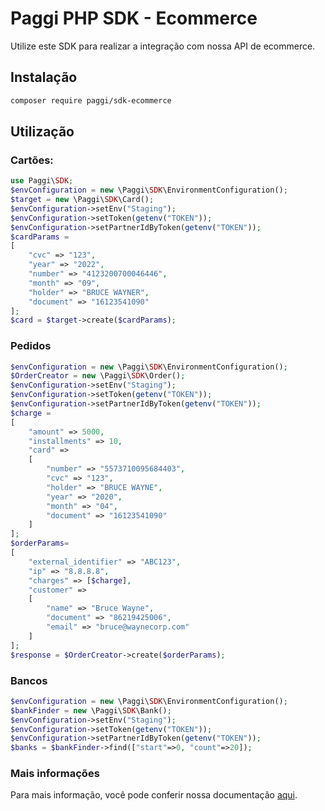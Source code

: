 # Paggi PHP SDK - Ecommerce

Utilize este SDK para realizar a integração com nossa API de ecommerce.

## Instalação

```sh
composer require paggi/sdk-ecommerce
```

## Utilização

### Cartões:

```php
use Paggi\SDK;
$envConfiguration = new \Paggi\SDK\EnvironmentConfiguration();
$target = new \Paggi\SDK\Card();
$envConfiguration->setEnv("Staging");
$envConfiguration->setToken(getenv("TOKEN"));
$envConfiguration->setPartnerIdByToken(getenv("TOKEN"));
$cardParams =
[
    "cvc" => "123",
    "year" => "2022",
    "number" => "4123200700046446",
    "month" => "09",
    "holder" => "BRUCE WAYNER",
    "document" => "16123541090"
];
$card = $target->create($cardParams);
```

### Pedidos

```php
$envConfiguration = new \Paggi\SDK\EnvironmentConfiguration();
$OrderCreator = new \Paggi\SDK\Order();
$envConfiguration->setEnv("Staging");
$envConfiguration->setToken(getenv("TOKEN"));
$envConfiguration->setPartnerIdByToken(getenv("TOKEN"));
$charge =
[
    "amount" => 5000,
    "installments" => 10,
    "card" =>
    [
        "number" => "5573710095684403",
        "cvc" => "123",
        "holder" => "BRUCE WAYNE",
        "year" => "2020",
        "month" => "04",
        "document" => "16123541090"
    ]
];
$orderParams=
[
    "external_identifier" => "ABC123",
    "ip" => "8.8.8.8",
    "charges" => [$charge],
    "customer" =>
    [
        "name" => "Bruce Wayne",
        "document" => "86219425006",
        "email" => "bruce@waynecorp.com"
    ]
];
$response = $OrderCreator->create($orderParams);
```

### Bancos

```php
$envConfiguration = new \Paggi\SDK\EnvironmentConfiguration();
$bankFinder = new \Paggi\SDK\Bank();
$envConfiguration->setEnv("Staging");
$envConfiguration->setToken(getenv("TOKEN"));
$envConfiguration->setPartnerIdByToken(getenv("TOKEN"));
$banks = $bankFinder->find(["start"=>0, "count"=>20]);
```

### Mais informações

Para mais informação, você pode conferir nossa documentação [aqui](https://developers.paggi.com/).

